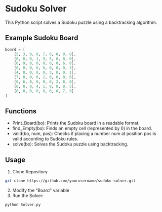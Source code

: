 # Sudoku Solver

This Python script solves a Sudoku puzzle using a backtracking algorithm.

## Example Sudoku Board

```python
board = [
    [5, 3, 0, 0, 7, 0, 0, 0, 0],
    [6, 0, 0, 1, 9, 5, 0, 0, 0],
    [0, 9, 8, 0, 0, 0, 0, 6, 0],
    [8, 0, 0, 0, 6, 0, 0, 0, 3],
    [4, 0, 0, 8, 0, 3, 0, 0, 1],
    [7, 0, 0, 0, 2, 0, 0, 0, 6],
    [0, 6, 0, 0, 0, 0, 2, 8, 0],
    [0, 0, 0, 4, 1, 9, 0, 0, 5],
    [0, 0, 0, 0, 8, 0, 0, 7, 9]
]
```

## Functions
- Print_Board(bo): Prints the Sudoku board in a readable format.
- find_Empty(bo): Finds an empty cell (represented by 0) in the board.
- valid(bo, num, pos): Checks if placing a number num at position pos is valid according to Sudoku rules.
- solve(bo): Solves the Sudoku puzzle using backtracking.

## Usage
1. Clone Repository
```bash
git clone https://github.com/yourusername/sudoku-solver.git
```
2. Modify the "Board" variable
3. Run the Solver:
```bash
python Solver.py
```
